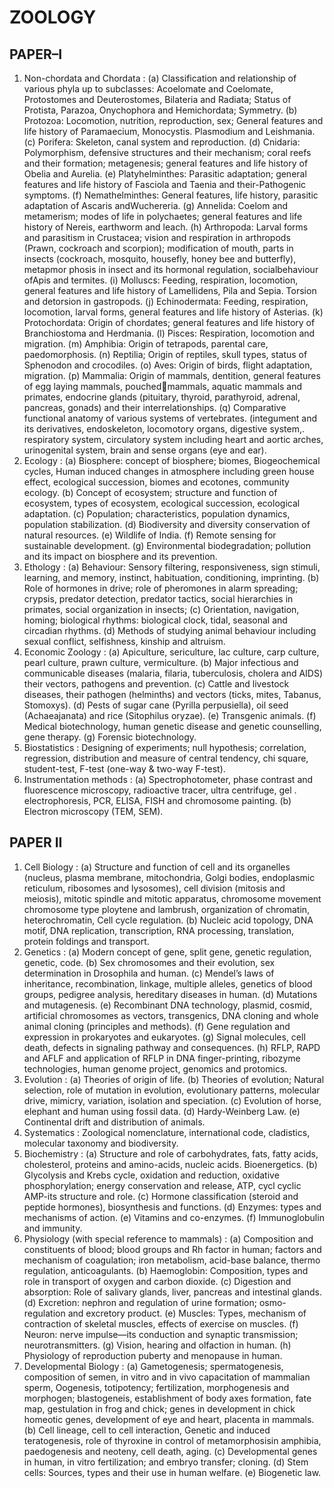 
# ZOOLOGY 


## PAPER–I
1. Non-chordata and Chordata :
(a) Classification and relationship of various phyla up to subclasses: Acoelomate and Coelomate, 
Protostomes and Deuterostomes, Bilateria and Radiata; Status of Protista, Parazoa, Onychophora and 
Hemichordata; Symmetry. 
(b) Protozoa: Locomotion, nutrition, reproduction, sex; General features and life history of 
Paramaecium, Monocystis. Plasmodium and Leishmania.
(c) Porifera: Skeleton, canal system and reproduction. 
(d) Cnidaria: Polymorphism, defensive structures and their mechanism; coral reefs and their 
formation; metagenesis; general features and life history of Obelia and Aurelia.
(e) Platyhelminthes: Parasitic adaptation; general features and life history of Fasciola and Taenia and 
their-Pathogenic symptoms. 
(f) Nemathelminthes: General features, life history, parasitic adaptation of Ascaris andWuchereria.
(g) Annelida: Coelom and metamerism; modes of life in polychaetes; general features and life history 
of Nereis, earthworm and leach. 
(h) Arthropoda: Larval forms and parasitism in Crustacea; vision and respiration in arthropods (Prawn, 
cockroach and scorpion); modification of mouth, parts in insects (cockroach, mosquito, housefly, honey bee 
and butterfly), metapmor phosis in insect and its hormonal regulation, socialbehaviour ofApis and termites. 
(i) Molluscs: Feeding, respiration, locomotion, general features and life history of Lamellidens, Pila 
and Sepia. Torsion and detorsion in gastropods. 
(j) Echinodermata: Feeding, respiration, locomotion, larval forms, general features and life history of 
Asterias. 
(k) Protochordata: Origin of chordates; general features and life history of Branchiostoma and 
Herdmania.
(l) Pisces: Respiration, locomotion and migration. 
(m) Amphibia: Origin of tetrapods, parental care, paedomorphosis. 
(n) Reptilia; Origin of reptiles, skull types, status of Sphenodon and crocodiles. 
(o) Aves: Origin of birds, flight adaptation, migration. 
(p) Mammalia: Origin of mammals, dentition, general features of egg laying mammals, pouched￾mammals, aquatic mammals and primates, endocrine glands (pituitary, thyroid, parathyroid, adrenal, 
pancreas, gonads) and their interrelationships. 
(q) Comparative functional anatomy of various systems of vertebrates. (integument and its derivatives, 
endoskeleton, locomotory organs, digestive system,. respiratory system, circulatory system including heart 
and aortic arches, urinogenital system, brain and sense organs (eye and ear). 
2. Ecology :
(a) Biosphere: concept of biosphere; biomes, Biogeochemical cycles, Human induced changes in atmosphere 
including green house effect, ecological succession, biomes and ecotones, community ecology. 
(b) Concept of ecosystem; structure and function of ecosystem, types of ecosystem, ecological 
succession, ecological adaptation. 
(c) Population; characteristics, population dynamics, population stabilization. 
(d) Biodiversity and diversity conservation of natural resources. 
(e) Wildlife of India. 
(f) Remote sensing for sustainable development. 
(g) Environmental biodegradation; pollution and its impact on biosphere and its prevention. 
3. Ethology :
(a) Behaviour: Sensory filtering, responsiveness, sign stimuli, learning, and memory, instinct, habituation, 
conditioning, imprinting. 
(b) Role of hormones in drive; role of pheromones in alarm spreading; crypsis, predator detection, predator 
tactics, social hierarchies in primates, social organization in insects; 
(c) Orientation, navigation, homing; biological rhythms: biological clock, tidal, seasonal and circadian 
rhythms. 
(d) Methods of studying animal behaviour including sexual conflict, selfishness, kinship and altruism. 
4. Economic Zoology :
(a) Apiculture, sericulture, lac culture, carp culture, pearl culture, prawn culture, vermiculture. 
(b) Major infectious and communicable diseases (malaria, filaria, tuberculosis, cholera and AIDS) their 
vectors, pathogens and prevention. 
(c) Cattle and livestock diseases, their pathogen (helminths) and vectors (ticks, mites, Tabanus, 
Stomoxys). 
(d) Pests of sugar cane (Pyrilla perpusiella), oil seed (Achaeajanata) and rice (Sitophilus oryzae).
(e) Transgenic animals. 
(f) Medical biotechnology, human genetic disease and genetic counselling, gene therapy. 
(g) Forensic biotechnology. 
5. Biostatistics :
Designing of experiments; null hypothesis; correlation, regression, distribution and measure of central 
tendency, chi square, student-test, F-test (one-way & two-way F-test). 
6. Instrumentation methods :
(a) Spectrophotometer, phase contrast and fluorescence microscopy, radioactive tracer, ultra centrifuge, 
gel . electrophoresis, PCR, ELISA, FISH and chromosome painting. 
(b) Electron microscopy (TEM, SEM). 


## PAPER II 
1. Cell Biology : 
(a) Structure and function of cell and its organelles (nucleus, plasma membrane, mitochondria, Golgi 
bodies, endoplasmic reticulum, ribosomes and lysosomes), cell division (mitosis and meiosis), mitotic 
spindle and mitotic apparatus, chromosome movement chromosome type ploytene and lambrush, 
organization of chromatin, heterochromatin, Cell cycle regulation. 
(b) Nucleic acid topology, DNA motif, DNA replication, transcription, RNA processing, translation, 
protein foldings and transport. 
2. Genetics : 
(a) Modern concept of gene, split gene, genetic regulation, genetic, code. 
(b) Sex chromosomes and their evolution, sex determination in Drosophila and human. 
(c) Mendel’s laws of inheritance, recombination, linkage, multiple alleles, genetics of blood groups, 
pedigree analysis, hereditary diseases in human. 
(d) Mutations and mutagenesis. 
(e) Recombinant DNA technology, plasmid, cosmid, artificial chromosomes as vectors, transgenics, DNA 
cloning and whole animal cloning (principles and methods). 
(f) Gene regulation and expression in prokaryotes and eukaryotes. 
(g) Signal molecules, cell death, defects in signaling pathway and consequences. 
(h) RFLP, RAPD and AFLF and application of RFLP in DNA finger-printing, ribozyme technologies, 
human genome project, genomics and protomics. 
3. Evolution : 
(a) Theories of origin of life. 
(b) Theories of evolution; Natural selection, role of mutation in evolution, evolutionary patterns, molecular 
drive, mimicry, variation, isolation and speciation. 
(c) Evolution of horse, elephant and human using fossil data. 
(d) Hardy-Weinberg Law. 
(e) Continental drift and distribution of animals. 
4. Systematics : 
Zoological nomenclature, international code, cladistics, molecular taxonomy and biodiversity. 
5. Biochemistry : 
(a) Structure and role of carbohydrates, fats, fatty acids, cholesterol, proteins and amino-acids, nucleic 
acids. Bioenergetics. 
(b) Glycolysis and Krebs cycle, oxidation and reduction, oxidative phosphorylation; energy conservation and 
release, ATP, cycl cyclic AMP-its structure and role. 
(c) Hormone classification (steroid and peptide hormones), biosynthesis and functions. 
(d) Enzymes: types and mechanisms of action. 
(e) Vitamins and co-enzymes. 
(f) Immunoglobulin and immunity. 
6. Physiology (with special reference to mammals) : 
(a) Composition and constituents of blood; blood groups and Rh factor in human; factors and mechanism 
of coagulation; iron metabolism, acid-base balance, thermo regulation, anticoagulants. 
(b) Haemoglobin: Composition, types and role in transport of oxygen and carbon dioxide. 
(c) Digestion and absorption: Role of salivary glands, liver, pancreas and intestinal glands. 
(d) Excretion: nephron and regulation of urine formation; osmo-regulation and excretory product. 
(e) Muscles: Types, mechanism of contraction of skeletal muscles, effects of exercise on muscles. 
(f) Neuron: nerve impulse—its conduction and synaptic transmission; neurotransmitters. 
(g) Vision, hearing and olfaction in human. 
(h) Physiology of reproduction puberty and menopause in human. 
7. Developmental Biology : 
(a) Gametogenesis; spermatogenesis, composition of semen, in vitro and in vivo capacitation of mammalian 
sperm, Oogenesis, totipotency; fertilization, morphogenesis and morphogen; blastogeneis, establishment of 
body axes formation, fate map, gestulation in frog and chick; genes in development in chick homeotic genes, 
development of eye and heart, placenta in mammals. 
(b) Cell lineage, cell to cell interaction, Genetic and induced teratogenesis, role of thyroxine in control of 
metamorphosisin amphibia, paedogenesis and neoteny, cell death, aging. 
(c) Developmental genes in human, in vitro fertilization; and embryo transfer; cloning. 
(d) Stem cells: Sources, types and their use in human welfare. 
(e) Biogenetic law. 
